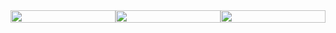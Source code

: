 <div style='display:flex'>
<img src='http://flechazoblog.site:5006/img/47aec5f0-2067-11ed-b346-4bb5a712f13d.png' width='100%' height='100%' /><img src='http://flechazoblog.site:5006/img/47aec5f0-2067-11ed-b346-4bb5a712f13d.png' width='100%' height='100%' /><img src='http://flechazoblog.site:5006/img/47aec5f0-2067-11ed-b346-4bb5a712f13d.png' width='100%' height='100%' />
</div>